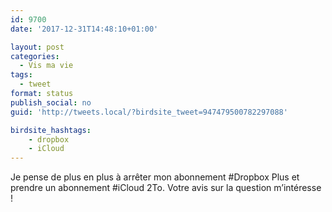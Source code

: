 ```yaml
---
id: 9700
date: '2017-12-31T14:48:10+01:00'

layout: post
categories:
  - Vis ma vie
tags:
  - tweet
format: status
publish_social: no
guid: 'http://tweets.local/?birdsite_tweet=947479500782297088'

birdsite_hashtags:
    - dropbox
    - iCloud
---
```


Je pense de plus en plus à arrêter mon abonnement #Dropbox Plus et prendre un abonnement #iCloud 2To. Votre avis sur la question m’intéresse !